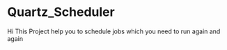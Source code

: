 # Quartz_Scheduler

Hi This Project help you to schedule jobs which you need to run again and again
